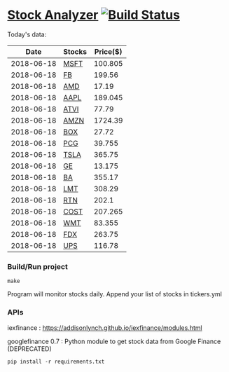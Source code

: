# [Stock Analyzer](https://ogoyal.github.io/StockAnalyzer/) [![Build Status](https://travis-ci.org/ogoyal/StockAnalyzer.svg?branch=master)](https://travis-ci.org/ogoyal/StockAnalyzer)

Today's data:

| Date| Stocks| Price($) | 
| --- | --- | ---  | 
| 2018-06-18| [MSFT](https://plot.ly/~ogoyal/2)| 100.805 | 
| 2018-06-18| [FB](https://plot.ly/~ogoyal/4)| 199.56 | 
| 2018-06-18| [AMD](https://plot.ly/~ogoyal/6)| 17.19 | 
| 2018-06-18| [AAPL](https://plot.ly/~ogoyal/8)| 189.045 | 
| 2018-06-18| [ATVI](https://plot.ly/~ogoyal/10)| 77.79 | 
| 2018-06-18| [AMZN](https://plot.ly/~ogoyal/12)| 1724.39 | 
| 2018-06-18| [BOX](https://plot.ly/~ogoyal/14)| 27.72 | 
| 2018-06-18| [PCG](https://plot.ly/~ogoyal/16)| 39.755 | 
| 2018-06-18| [TSLA](https://plot.ly/~ogoyal/18)| 365.75 | 
| 2018-06-18| [GE](https://plot.ly/~ogoyal/20)| 13.175 | 
| 2018-06-18| [BA](https://plot.ly/~ogoyal/22)| 355.17 | 
| 2018-06-18| [LMT](https://plot.ly/~ogoyal/24)| 308.29 | 
| 2018-06-18| [RTN](https://plot.ly/~ogoyal/26)| 202.1 | 
| 2018-06-18| [COST](https://plot.ly/~ogoyal/28)| 207.265 | 
| 2018-06-18| [WMT](https://plot.ly/~ogoyal/30)| 83.355 | 
| 2018-06-18| [FDX](https://plot.ly/~ogoyal/32)| 263.75 | 
| 2018-06-18| [UPS](https://plot.ly/~ogoyal/34)| 116.78 | 

### Build/Run project

```
make
```

Program will monitor stocks daily. Append your list of stocks in tickers.yml

### APIs
iexfinance : https://addisonlynch.github.io/iexfinance/modules.html

googlefinance 0.7 : Python module to get stock data from Google Finance (DEPRECATED)

```
pip install -r requirements.txt
```
